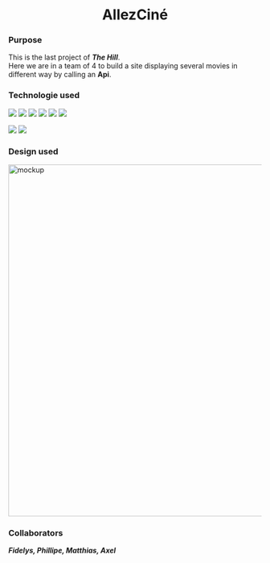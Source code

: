 <h1 align="center">AllezCiné</h1>

<h3>Purpose</h3>

This is the last project of ***The Hill***.</br>
Here we are in a team of 4 to build a site displaying several movies in different way by calling an **Api**.

<h3>Technologie used</h3>
<p>
<img src="https://img.shields.io/badge/HTML-blue">
<img src="https://img.shields.io/badge/SASS-brown">
<img src="https://img.shields.io/badge/Javascript-brightgreen">
<img src="https://img.shields.io/badge/-Figma-blueviolet">
<img src="https://img.shields.io/badge/GIT-yellow">                
<img src="https://img.shields.io/badge/GITHUB-yellow">
</p>
                                                     
                                                       
<p>
<img src="https://img.shields.io/badge/API-Fetch-blue">
<img src="https://img.shields.io/badge/JS-DOM-blue">
</p>
          
<h3>Design used</h3>                                                     
<img src="https://user-images.githubusercontent.com/98603007/161716479-61b82931-6fcc-4575-a30b-f4024f07aece.png" alt="mockup" title="image Title" width="700"/>  

<h3>Collaborators</h3>     

***Fidelys, Phillipe, Matthias, Axel***
